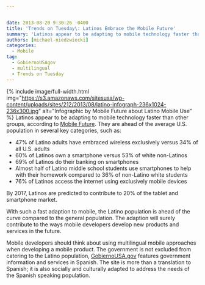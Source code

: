 ```yaml
---


date: 2013-08-20 9:30:26 -0400
title: 'Trends on Tuesday\: Latinos Embrace the Mobile Future'
summary: 'Latinos appear to be adapting to mobile technology faster than other groups, according to Mobile Future. They are ahead of the average U.S. population in several key categories, such as\: 47% of Latino adults have embraced wireless exclusively versus 34% of all U.S. adults 60%'
authors: [michael-niedzwiecki]
categories:
  - Mobile
tag:
  - GobiernoUSAgov
  - multilingual
  - Trends on Tuesday
---
```


{% include image/full-width.html img="https://s3.amazonaws.com/sitesusa/wp-content/uploads/sites/212/2013/08/latino-infograph-236x1024-236x300.jpg" alt="Infographic by Mobile Future about Latino Mobile Use" %}
Latinos appear to be adapting to mobile technology faster than other groups, according to [Mobile Future](http://mobilefuture.org/newsroom/infographic-latinos-embrace-the-mobile-future/). They are ahead of the average U.S. population in several key categories, such as:

  * 47% of Latino adults have embraced wireless exclusively versus 34% of all U.S. adults
  * 60% of Latinos own a smartphone versus 53% of white non-Latinos
  * 69% of Latinos do their banking on smartphones
  * Almost half of Latino middle school students use smartphones to help with their homework compared to 36% of non-Latino white students
  * 76% of Latinos access the internet using exclusively mobile devices

By 2017, Latinos are predicted to contribute to 20% of the tablet and smartphone market.

With such a fast adaption to mobile, the Latino population is ahead of the curve compared to the general population. The adaption will surely contribute to the ways mobile developers develop new products and services in the future.

Mobile developers should think about using multilingual mobile approaches when developing a mobile product. The government is not excluded from catering to the Latino population, [GobiernoUSA.gov](http://apps.gobiernousa.gov/?v=all)  features government information and services in Spanish. The site is more than a translation to Spanish; it is also socially and culturally adapted to address the needs of the Spanish speaking population.